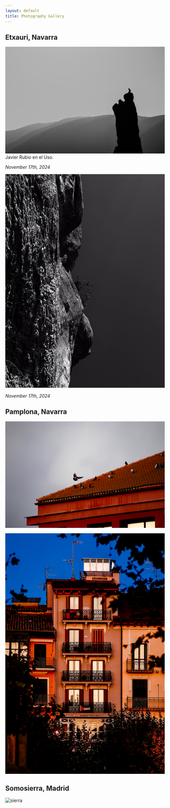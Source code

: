 ```yaml
---
layout: default
title: Photography Gallery
---
```



## Etxauri, Navarra
![javiuso](assets/photos/javiuso.jpg)
Javier Rubio en el Uso.

*November 17th, 2024*



![muro](assets/photos/muro.jpg)

*November 17th, 2024*




## Pamplona, Navarra
![paloma](assets/photos/paloma.jpg)



![plaza](assets/photos/plaza.jpg)




## Somosierra, Madrid
![sierra](assets/photos/sierra.jpg)
